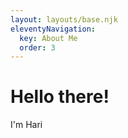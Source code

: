 ```yaml
---
layout: layouts/base.njk
eleventyNavigation:
  key: About Me
  order: 3
---
```

# Hello there!

I'm Hari

